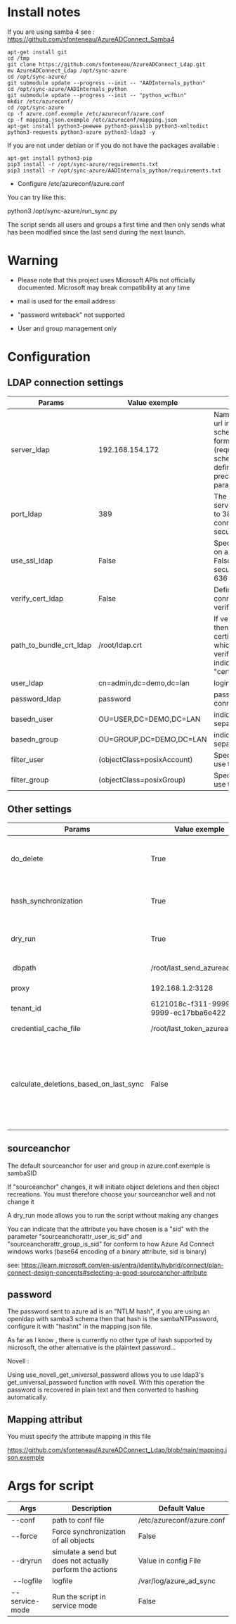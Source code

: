 Install notes
==============

If you are using samba 4 see : https://github.com/sfonteneau/AzureADConnect_Samba4

```
apt-get install git
cd /tmp
git clone https://github.com/sfonteneau/AzureADConnect_Ldap.git
mv AzureADConnect_Ldap /opt/sync-azure
cd /opt/sync-azure/
git submodule update --progress --init -- "AADInternals_python"
cd /opt/sync-azure/AADInternals_python
git submodule update --progress --init -- "python_wcfbin"
mkdir /etc/azureconf/
cd /opt/sync-azure
cp -f azure.conf.exemple /etc/azureconf/azure.conf
cp -f mapping.json.exemple /etc/azureconf/mapping.json
apt-get install python3-peewee python3-passlib python3-xmltodict python3-requests python3-azure python3-ldap3 -y
```


If you are not under debian or if you do not have the packages available :

```
apt-get install python3-pip
pip3 install -r /opt/sync-azure/requirements.txt
pip3 install -r /opt/sync-azure/AADInternals_python/requirements.txt
```

 - Configure /etc/azureconf/azure.conf
   
You can try like this:

python3 /opt/sync-azure/run_sync.py

The script sends all users and groups a first time and then only sends what has been modified since the last send during the next launch.

Warning
========

* Please note that this project uses Microsoft APIs not officially documented. Microsoft may break compatibility at any time

* mail is used for the email address

* "password writeback" not supported

* User and group management only


Configuration
========================

LDAP connection settings
-------------------------------

| Params                  | Value exemple              | Description                                                                                                                                                                                          |
| ----------------------- | -------------------------- | ---------------------------------------------------------------------------------------------------------------------------------------------------------------------------------------------------- |
| server_ldap             | 192.168.154.172            | Name or ip or the complete url in the scheme://hostname:hostport format of the server (required) - port and scheme (ldap or ldaps) defined here have precedence over the parameters port and use_ssl |
| port_ldap               | 389                        | The port where the DSA server is listening (defaults to 389, for a cleartext connection, 636 for a secured connection)                                                                               |
| use_ssl_ldap            | False                      | Specifies if the connection is on a secure port (defaults to False). When True the secure port is usually set to 636                                                                                 |
| verify_cert_ldap        | False                      | Defined if the ldap ssl/tls connection should be verified and validated                                                                                                                              |
| path_to_bundle_crt_ldap | /root/ldap.crt             | If verify_cert_ldap is True then you must define a certificate bundle path with which the connection will be verified, "lib_python_certifi" indicates to check with the "certifi" library            |     
| user_ldap               | cn=admin,dc=demo,dc=lan    | login for ldap connection                                                                                                                                                                            |
| password_ldap           | password                   | password for ldap connection                                                                                                                                                                         |
| basedn_user             | OU=USER,DC=DEMO,DC=LAN     | indicate several bases dn , separate them with \|                                                                                                                                                    |                            
| basedn_group            | OU=GROUP,DC=DEMO,DC=LAN    | indicate several bases dn , separate them with \|                                                                                                                                                    |     
| filter_user             | (objectClass=posixAccount) | Specifies the ldap filter to use to find users                                                                                                                                                       |
| filter_group            | (objectClass=posixGroup)   | Specifies the ldap filter to use to find groups                                                                                                                                                      |


Other settings
-------------------------------

| Params                                 | Value exemple                        | Description                                                                                                                                                                           |
| -------------------------------------- | ------------------------------------ | ------------------------------------------------------------------------------------------------------------------------------------------------------------------------------------- |
| do_delete                              | True                                 | defined if objects found online on Azure and not present locally must be deleted.                                                                                                     |
| hash_synchronization                   | True                                 | hash_synchronization set whether passwords should be synchronized.                                                                                                                    |
| dry_run                                | True                                 | he script will display the actions but will not perform the action                                                                                                                    |
| dbpath                                 | /root/last_send_azuread.db           | the last data sent is stored there.                                                                                                                                                   |
| proxy                                  | 192.168.1.2:3128                     | define the proxy to use                                                                                                                                                               |
| tenant_id                              | 6121018c-f311-9999-9999-ec17bba6e422 | indicate the tenant_id here                                                                                                                                                           |
| credential_cache_file                  | /root/last_token_azuread.json        | indicates the path to the credentials cache                                                                                                                                           |
| calculate_deletions_based_on_last_sync | False                                | allows you not to retrieve the list of users and groups from Azure, thereby limiting the number of requests to Azure , Can only be triggered after a first successful synchronization |

sourceanchor
-----------------------------

The default sourceanchor for user and group in azure.conf.exemple is sambaSID

If "sourceanchor" changes, it will initiate object deletions and then object recreations. You must therefore choose your sourceanchor well and not change it

A dry_run mode allows you to run the script without making any changes

You can indicate that the attribute you have chosen is a "sid" with the parameter "sourceanchorattr_user_is_sid" and "sourceanchorattr_group_is_sid" for conform to how Azure Ad Connect windows works (base64 encoding of a binary attribute, sid is binary)

see: https://learn.microsoft.com/en-us/entra/identity/hybrid/connect/plan-connect-design-concepts#selecting-a-good-sourceanchor-attribute

password
-------------------------------------

The password sent to azure ad is an "NTLM hash", if you are using an openldap with samba3 schema then that hash is the sambaNTPassword, configure it with "hashnt" in the mapping.json file.

As far as I know , there is currently no other type of hash supported by microsoft, the other alternative is the plaintext password...

Novell :

Using use_novell_get_universal_password allows you to use ldap3's get_universal_password function with novell. With this operation the password is recovered in plain text and then converted to hashing automatically.

Mapping attribut
-------------------------------------

You must specify the attribute mapping in this file

https://github.com/sfonteneau/AzureADConnect_Ldap/blob/main/mapping.json.exemple

Args for script
====================================

| Args                                   | Description                                                                         | Default Value             |
| -------------------------------------- | ----------------------------------------------------------------------------------- | ------------------------- |
| --conf                                 | path to conf file                                                                   | /etc/azureconf/azure.conf |
| --force                                | Force synchronization of all objects                                                | False                     |
| --dryrun                               | simulate a send but does not actually perform the actions                           | Value in config File      |
| --logfile                              | logfile                                                                             | /var/log/azure_ad_sync    |
| --service-mode                         | Run the script in service mode                                                      | False                     |

